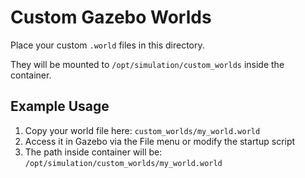 # Custom Gazebo Worlds

Place your custom `.world` files in this directory.

They will be mounted to `/opt/simulation/custom_worlds` inside the container.

## Example Usage

1. Copy your world file here: `custom_worlds/my_world.world`
2. Access it in Gazebo via the File menu or modify the startup script
3. The path inside container will be: `/opt/simulation/custom_worlds/my_world.world`